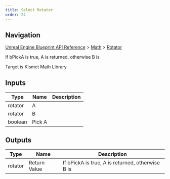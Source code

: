 ```yaml
---
title: Select Rotator
order: 24
---
```

## Navigation

[Unreal Engine Blueprint API Reference](https://dev.epicgames.com/documentation/en-us/unreal-engine/BlueprintAPI) > [Math](https://dev.epicgames.com/documentation/en-us/unreal-engine/BlueprintAPI/Math) > [Rotator](https://dev.epicgames.com/documentation/en-us/unreal-engine/BlueprintAPI/Math/Rotator)

If bPickA is true, A is returned, otherwise B is

Target is Kismet Math Library

## Inputs

| Type | Name | Description |
| --- | --- | --- |
| rotator | A |  |
| rotator | B |  |
| boolean | Pick A |  |

## Outputs

| Type | Name | Description |
| --- | --- | --- |
| rotator | Return Value | If bPickA is true, A is returned, otherwise B is |
